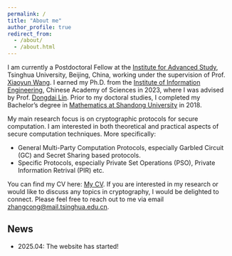 ```yaml
---
permalink: /
title: "About me"
author_profile: true
redirect_from: 
  - /about/
  - /about.html
---
```


I am currently a Postdoctoral Fellow at the [Institute for Advanced Study](https://www.ias.tsinghua.edu.cn), Tsinghua University, Beijing, China, working under the supervision of Prof. [Xiaoyun Wang](https://www.ias.tsinghua.edu.cn/info/1016/1217.htm). I earned my Ph.D. from the [Institute of Information Engineering](https://www.iie.ac.cn), Chinese Academy of Sciences in 2023, where I was advised by Prof. [Dongdai Lin](https://people.ucas.ac.cn/~ddlin?language=en). Prior to my doctoral studies, I completed my Bachelor’s degree in [Mathematics at Shandong University](https://www.math.sdu.edu.cn) in 2018.


My main research focus is on cryptographic protocols for secure computation. I am interested in both theoretical and practical aspects of secure computation techniques. More specifically:
- General Multi-Party Computation Protocols, especially Garbled Circuit (GC) and Secret Sharing based protocols.
- Specific Protocols, especially Private Set Operations (PSO), Private Information Retrival (PIR) etc.

You can find my CV here: [My CV](../files/EnglishCV.pdf). If you are interested in my research or would like to discuss any topics in cryptography, I would be delighted to connect. Please feel free to reach out to me via email zhangcong@mail.tsinghua.edu.cn.



News
------

- 2025.04: The website has started!


